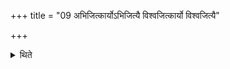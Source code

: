 +++
title = "09 अभिजित्कार्योऽभिजित्यै विश्वजित्कार्यो विश्वजित्यै"

+++

<details><summary>थिते</summary>

अभिजित्कार्योऽभिजित्यै । विश्वजित्कार्यो विश्वजित्यै । सर्वपृष्ठः सर्वस्तोमोऽतिरात्रो भवति सर्वस्याप्त्यै सर्वस्यावरुद्ध्या इति विज्ञायते ९
</details>
